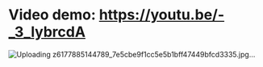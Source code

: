 # Video demo: https://youtu.be/-_3_lybrcdA



![Uploading z6177885144789_7e5cbe9f1cc5e5b1bff47449bfcd3335.jpg…]()
